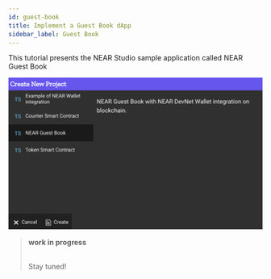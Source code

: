 ```yaml
---
id: guest-book
title: Implement a Guest Book dApp
sidebar_label: Guest Book
---
```


This tutorial presents the NEAR Studio sample application called NEAR Guest Book

![NEAR Studio Guest Book sample](/docs/assets/near-studio-launch-screen-guest-book.png)

<blockquote class="warning">
<strong>work in progress</strong><br><br>

 Stay tuned!

</blockquote>
